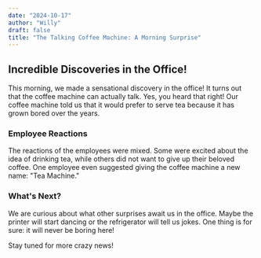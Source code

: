 ```yaml
---
date: "2024-10-17"
author: "Willy"
draft: false
title: "The Talking Coffee Machine: A Morning Surprise"
---
```


## Incredible Discoveries in the Office!

This morning, we made a sensational discovery in the office! It turns out that the coffee machine can actually talk. Yes, you heard that right! Our coffee machine told us that it would prefer to serve tea because it has grown bored over the years.

### Employee Reactions

The reactions of the employees were mixed. Some were excited about the idea of drinking tea, while others did not want to give up their beloved coffee. One employee even suggested giving the coffee machine a new name: "Tea Machine."

### What's Next?

We are curious about what other surprises await us in the office. Maybe the printer will start dancing or the refrigerator will tell us jokes. One thing is for sure: it will never be boring here!

Stay tuned for more crazy news!